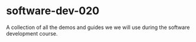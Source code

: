 # software-dev-020
A collection of all the demos and guides we we will use during the software development course.
